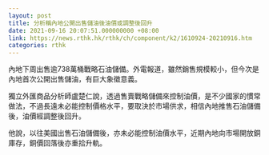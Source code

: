 ```yaml
---
layout: post
title: 分析稱內地公開出售儲油後油價或調整後回升
date: 2021-09-16 20:07:51.000000000 +08:00
link: https://news.rthk.hk/rthk/ch/component/k2/1610924-20210916.htm
categories: rthk
---
```


內地下周出售逾738萬桶戰略石油儲備。外電報道，雖然銷售規模較小，但今次是內地首次公開出售儲油，有巨大象徵意義。

獨立外匯商品分析師盧楚仁說，透過售賣戰略儲備來控制油價，是不少國家的慣常做法，不過長遠未必能控制價格水平，要取決於市場供求，相信內地推售石油儲備後，油價經調整後回升。

他說，以往美國出售石油儲備後，亦未必能控制油價水平，近期內地向市場開放銅庫存，銅價回落後亦重拾升軌。
